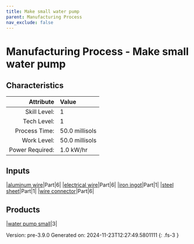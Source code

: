 ```yaml
---
title: Make small water pump
parent: Manufacturing Process
nav_exclude: false
---
```

# Manufacturing Process - Make small water pump


## Characteristics

| Attribute      | Value |
|--------:|:------|
|Skill Level:|1|
|Tech Level:|1|
|Process Time:|50.0 millisols|
|Work Level:|50.0 millisols|
|Power Required:|1.0 kW/hr|

## Inputs

|[aluminum wire](../part/aluminum-wire.html)|Part|6|
|[electrical wire](../part/electrical-wire.html)|Part|6|
|[iron ingot](../part/iron-ingot.html)|Part|1|
|[steel sheet](../part/steel-sheet.html)|Part|1|
|[wire connector](../part/wire-connector.html)|Part|6|

## Products

|[water pump small](../part/water-pump-small.html)|3|


Version: pre-3.9.0 Generated on: 2024-11-23T12:27:49.5801111
{: .fs-3 }

